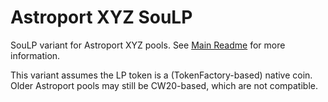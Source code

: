 # Astroport XYZ SouLP
SouLP variant for Astroport XYZ pools. See [Main Readme](../../README.md) for more information.

This variant assumes the LP token is a (TokenFactory-based) native coin. Older Astroport pools may still be CW20-based, which are not compatible.
